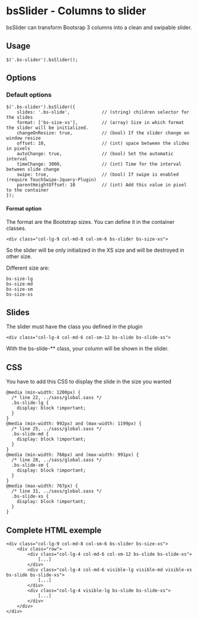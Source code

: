 bsSlider - Columns to slider
=========================

bsSlider can transform Bootsrap 3 columns into a clean and swipable slider.

## Usage

    $('.bs-slider').bsSlider();
    
## Options

### Default options
  
    $('.bs-slider').bsSlider({
        slides: '.bs-slide',            // (string) children selector for the slides
        format: ['bs-size-xs'],         // (array) Size in which format the slider will be initialized.
        changeOnResize: true,           // (bool) If the slider change on window resize 
        offset: 10,                     // (int) space between the slides in pixels
        autoChange: true,               // (bool) Set the automatic interval
        timeChange: 3000,               // (int) Time for the interval between slide change
        swipe: true,                    // (bool) If swipe is enabled (require TouchSwipe-Jquery-Plugin)
        parentHeightOffset: 10          // (int) Add this value in pixel to the container
    });

#### Format option

The format are the Bootstrap sizes. You can define it in the container classes.

    <div class="col-lg-9 col-md-8 col-sm-6 bs-slider bs-size-xs">
    
So the slider will be only initialized in the XS size and will be destroyed in other size.

Different size are:
    
    bs-size-lg
    bs-size-md
    bs-size-sm
    bs-size-xs
    
## Slides

The slider must have the class you defined in the plugin

    <div class="col-lg-4 col-md-6 col-sm-12 bs-slide bs-slide-xs">
    
With the bs-slide-** class, your column will be shown in the slider.
    
## CSS 

You have to add this CSS to display the slide in the size you wanted

    @media (min-width: 1200px) {
      /* line 22, ../sass/global.sass */
      .bs-slide-lg {
        display: block !important;
      }
    }
    @media (min-width: 992px) and (max-width: 1199px) {
      /* line 25, ../sass/global.sass */
      .bs-slide-md {
        display: block !important;
      }
    }
    @media (min-width: 768px) and (max-width: 991px) {
      /* line 28, ../sass/global.sass */
      .bs-slide-sm {
        display: block !important;
      }
    }
    @media (max-width: 767px) {
      /* line 31, ../sass/global.sass */
      .bs-slide-xs {
        display: block !important;
      }
    }
    
## Complete HTML exemple

    <div class="col-lg-9 col-md-8 col-sm-6 bs-slider bs-size-xs">
        <div class="row">
            <div class="col-lg-4 col-md-6 col-sm-12 bs-slide bs-slide-xs">
                [...]
            </div>
            <div class="col-lg-4 col-md-6 visible-lg visible-md visible-xs bs-slide bs-slide-xs">
                [...]
            </div>
            <div class="col-lg-4 visible-lg bs-slide bs-slide-xs">
                [...]
            </div>
        </div>
    </div>
